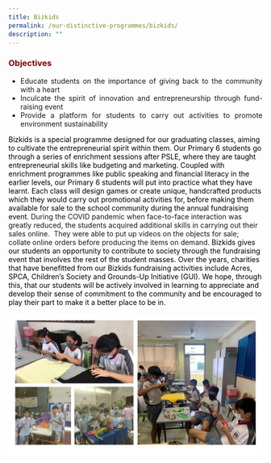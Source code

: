 ```yaml
---
title: Bizkids
permalink: /our-distinctive-programmes/bizkids/
description: ""
---
```

<h3 style="text-align: justify;"><span style="color: #800000;">Objectives</span></h3>
<ul>
<li style="text-align: justify;">Educate students on the importance of giving back to the community with a heart</li>
<li style="text-align: justify;">Inculcate the spirit of innovation and entrepreneurship through fund-raising event</li>
<li style="text-align: justify;">Provide a platform for students to carry out activities to promote environment sustainability</li>
</ul>
<p><span style="color: #000000;">Bizkids is a special programme designed for our graduating classes, aiming to cultivate the entrepreneurial spirit within them. Our Primary 6 students go through a series of enrichment sessions after PSLE, where they are taught entrepreneurial skills like budgeting and marketing. Coupled with enrichment programmes like public speaking and financial literacy in the earlier levels, our Primary 6 students will put into practice what they have learnt. Each class will design games or create unique, handcrafted products which they would carry out promotional activities for, before making them available for sale to the school community during the annual fundraising event. </span>During the COVID pandemic when face-to-face interaction was greatly reduced, the students acquired additional skills in carrying out their sales online.&nbsp; They were able to put up videos on the objects for sale; collate online orders before producing the items on demand. <span style="color: #000000;">Bizkids gives our students an opportunity to contribute to society through the fundraising event that involves the rest of the student masses. Over the years, charities that have benefitted from our Bizkids fundraising activities include Acres, SPCA, Children&rsquo;s Society and Grounds-Up Initiative (GUI). We hope, through this, that our students will be actively involved in learning to appreciate and develop their sense of commitment to the community and be encouraged to play their part to make it a better place to be in.</span></p>

![](/images/Bizkids.jpg)